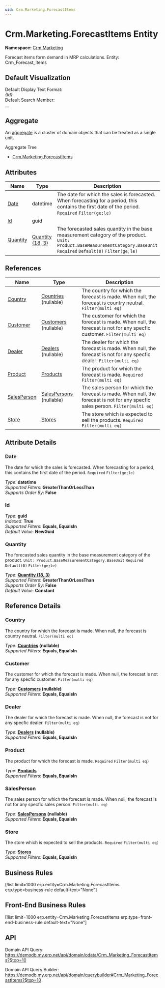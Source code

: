 ```yaml
---
uid: Crm.Marketing.ForecastItems
---
```

# Crm.Marketing.ForecastItems Entity

**Namespace:** [Crm.Marketing](Crm.Marketing.md)  

Forecast items form demand in MRP calculations. Entity: Crm_Forecast_Items

## Default Visualization
Default Display Text Format:  
_{Id}_  
Default Search Member:  
__  

## Aggregate
An [aggregate](https://docs.erp.net/tech/advanced/concepts/aggregates.html) is a cluster of domain objects that can be treated as a single unit.  

Aggregate Tree  
* [Crm.Marketing.ForecastItems](Crm.Marketing.ForecastItems.md)  

## Attributes

| Name | Type | Description |
| ---- | ---- | --- |
| [Date](Crm.Marketing.ForecastItems.md#date) | datetime | The date for which the sales is forecasted. When forecasting for a period, this contains the first date of the period. `Required` `Filter(ge;le)` 
| [Id](Crm.Marketing.ForecastItems.md#id) | guid |  
| [Quantity](Crm.Marketing.ForecastItems.md#quantity) | [Quantity (18, 3)](../data-types.md#quantity) | The forecasted sales quantity in the base measurement category of the product. `Unit: Product.BaseMeasurementCategory.BaseUnit` `Required` `Default(0)` `Filter(ge;le)` 

## References

| Name | Type | Description |
| ---- | ---- | --- |
| [Country](Crm.Marketing.ForecastItems.md#country) | [Countries](General.Geography.Countries.md) (nullable) | The country for which the forecast is made. When null, the forecast is country neutral. `Filter(multi eq)` |
| [Customer](Crm.Marketing.ForecastItems.md#customer) | [Customers](Crm.Customers.md) (nullable) | The customer for which the forecast is made. When null, the forecast is not for any specfic customer. `Filter(multi eq)` |
| [Dealer](Crm.Marketing.ForecastItems.md#dealer) | [Dealers](Crm.Dealers.md) (nullable) | The dealer for which the forecast is made. When null, the forecast is not for any specfic dealer. `Filter(multi eq)` |
| [Product](Crm.Marketing.ForecastItems.md#product) | [Products](General.Products.Products.md) | The product for which the forecast is made. `Required` `Filter(multi eq)` |
| [SalesPerson](Crm.Marketing.ForecastItems.md#salesperson) | [SalesPersons](Crm.SalesPersons.md) (nullable) | The sales person for which the forecast is made. When null, the forecast is not for any specfic sales person. `Filter(multi eq)` |
| [Store](Crm.Marketing.ForecastItems.md#store) | [Stores](Logistics.Inventory.Stores.md) | The store which is expected to sell the products. `Required` `Filter(multi eq)` |


## Attribute Details

### Date

The date for which the sales is forecasted. When forecasting for a period, this contains the first date of the period. `Required` `Filter(ge;le)`

_Type_: **datetime**  
_Supported Filters_: **GreaterThanOrLessThan**  
_Supports Order By_: **False**  

### Id

_Type_: **guid**  
_Indexed_: **True**  
_Supported Filters_: **Equals, EqualsIn**  
_Default Value_: **NewGuid**  

### Quantity

The forecasted sales quantity in the base measurement category of the product. `Unit: Product.BaseMeasurementCategory.BaseUnit` `Required` `Default(0)` `Filter(ge;le)`

_Type_: **[Quantity (18, 3)](../data-types.md#quantity)**  
_Supported Filters_: **GreaterThanOrLessThan**  
_Supports Order By_: **False**  
_Default Value_: **Constant**  


## Reference Details

### Country

The country for which the forecast is made. When null, the forecast is country neutral. `Filter(multi eq)`

_Type_: **[Countries](General.Geography.Countries.md) (nullable)**  
_Supported Filters_: **Equals, EqualsIn**  

### Customer

The customer for which the forecast is made. When null, the forecast is not for any specfic customer. `Filter(multi eq)`

_Type_: **[Customers](Crm.Customers.md) (nullable)**  
_Supported Filters_: **Equals, EqualsIn**  

### Dealer

The dealer for which the forecast is made. When null, the forecast is not for any specfic dealer. `Filter(multi eq)`

_Type_: **[Dealers](Crm.Dealers.md) (nullable)**  
_Supported Filters_: **Equals, EqualsIn**  

### Product

The product for which the forecast is made. `Required` `Filter(multi eq)`

_Type_: **[Products](General.Products.Products.md)**  
_Supported Filters_: **Equals, EqualsIn**  

### SalesPerson

The sales person for which the forecast is made. When null, the forecast is not for any specfic sales person. `Filter(multi eq)`

_Type_: **[SalesPersons](Crm.SalesPersons.md) (nullable)**  
_Supported Filters_: **Equals, EqualsIn**  

### Store

The store which is expected to sell the products. `Required` `Filter(multi eq)`

_Type_: **[Stores](Logistics.Inventory.Stores.md)**  
_Supported Filters_: **Equals, EqualsIn**  



## Business Rules

[!list limit=1000 erp.entity=Crm.Marketing.ForecastItems erp.type=business-rule default-text="None"]

## Front-End Business Rules

[!list limit=1000 erp.entity=Crm.Marketing.ForecastItems erp.type=front-end-business-rule default-text="None"]

## API

Domain API Query:
<https://demodb.my.erp.net/api/domain/odata/Crm_Marketing_ForecastItems?$top=10>

Domain API Query Builder:
<https://demodb.my.erp.net/api/domain/querybuilder#Crm_Marketing_ForecastItems?$top=10>


